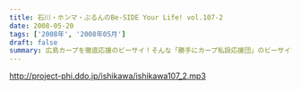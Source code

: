 ```yaml
---
title: 石川・ホンマ・ぶるんのBe-SIDE Your Life! vol.107-2
date: 2008-05-20
tags: ['2008年', '2008年05月']
draft: false
summary: 広島カープを徹底応援のビーサイ！そんな「勝手にカープ私設応援団」のビーサイが本家大本に直訴する！？まさか！！NAMAE
---
```


http://project-phi.ddo.jp/ishikawa/ishikawa107_2.mp3
